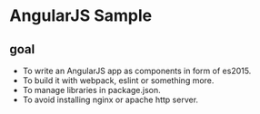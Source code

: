 # AngularJS Sample

## goal
- To write an AngularJS app as components in form of es2015.
- To build it with webpack, eslint or something more.
- To manage libraries in package.json.
- To avoid installing nginx or apache http server.

